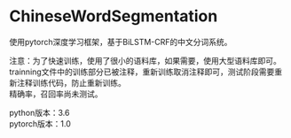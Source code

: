 # ChineseWordSegmentation
使用pytorch深度学习框架，基于BiLSTM-CRF的中文分词系统。 
  
注意：为了快速训练，使用了很小的语料库，如果需要，使用大型语料库即可。  
trainning文件中的训练部分已被注释，重新训练取消注释即可，测试阶段需要重新注释训练代码，防止重新训练。  
精确率，召回率尚未测试。  
  
python版本：3.6  
pytorch版本：1.0  
